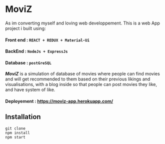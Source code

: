 # MoviZ 

As im converting myself and loving web developpement. This is a web App project i built using:
#### Front end : `REACT + REDUX + Material-Ui`
#### BackEnd : `NodeJs + ExpressJs`
#### Database : `postGreSQL`

***MoviZ*** is a simulation of database of movies where people can find movies and will get recommended to them based on their previous likings and visualisations, with a blog inside so that people can post movies they like, and have system of like. 
#### Deployement : https://moviz-app.herokuapp.com/

## Installation
`git clone`  
`npm install`  
`npm start`

